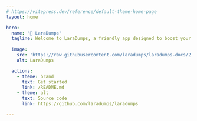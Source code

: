 ```yaml
---
# https://vitepress.dev/reference/default-theme-home-page
layout: home

hero:
  name: "🚚 LaraDumps" 
  tagline: Welcome to LaraDumps, a friendly app designed to boost your PHP coding and debugging experience.
  
  image:
    src: 'https://raw.githubusercontent.com/laradumps/laradumps-docs/2.x_vitepress/docs/_media/homepage.png'
    alt: LaraDumps

  actions:
    - theme: brand
      text: Get started
      link: /README.md
    - theme: alt
      text: Source code
      link: https://github.com/laradumps/laradumps

---
```


<style>
:root {
  --vp-home-hero-image-background-image: linear-gradient(-45deg, #F7E27E 70%, #E1DAE6 40%);
  --vp-home-hero-image-filter: blur(44px);
}

@media (min-width: 640px) {
  :root {
    --vp-home-hero-image-filter: blur(56px);
  }
}

@media (min-width: 960px) {
  :root {
    --vp-home-hero-image-filter: blur(68px);
  }
}
</style>
